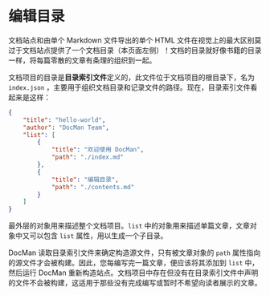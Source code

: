# 编辑目录

文档站点和由单个 Markdown 文件导出的单个 HTML 文件在视觉上的最大区别莫过于文档站点提供了一个文档目录（本页面左侧）！文档的目录就好像书籍的目录一样，将每篇零散的文章有条理的组织到一起。

文档项目的目录是**目录索引文件**定义的，此文件位于文档项目的根目录下，名为 `index.json` ，主要用于组织文档目录和记录文件的路径。现在，目录索引文件看起来是这样：

```json
{
	"title": "hello-world",
	"author": "DocMan Team",
	"list": [
		{
			"title": "欢迎使用 DocMan",
			"path": "./index.md"
		},
		{
			"title": "编辑目录",
			"path": "./contents.md"
		}
	]
}
```

最外层的对象用来描述整个文档项目。`list` 中的对象用来描述单篇文章，文章对象中又可以包含 `list` 属性，用以生成一个子目录。

DocMan 读取目录索引文件来确定构造源文件，只有被文章对象的 `path` 属性指向的源文件才会被构建。因此，您每编写完一篇文章，便应该将其添加到 `list` 中，然后运行 DocMan 重新构造站点。文档项目中存在但没有在目录索引文件中声明的文件不会被构建，这适用于那些没有完成编写或暂时不希望向读者展示的文章。
